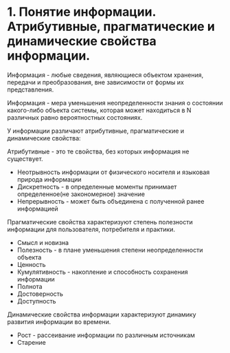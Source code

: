# 1. Понятие информации. Атрибутивные, прагматические и динамические свойства информации.

Информация - любые сведения, являющиеся объектом хранения, передачи и преобразования, вне зависимости от формы их
представления.

Информация - мера уменьшения неопределенности знания о состоянии какого-либо объекта системы, которая
может находиться в N различных равно вероятностных состояниях.

У информации различают атрибутивные, прагматические и динамические свойства:

Атрибутивные - это те свойства, без которых информация не существует.
- Неотрывность информации от физического носителя и языковая природа информации
- Дискретность - в определенные моменты принимает определенное(не закономерное) значение
- Непрерывность - может быть объединена с полученной ранее информацией

Прагматические свойства характеризуют степень полезности информации для пользователя, потребителя и практики.
- Смысл и новизна
- Полезность - в плане уменьшения степени неопределенности объекта
- Ценность
- Кумулятивность - накопление и способность сохранения информации
- Полнота
- Достоверность
- Доступность

Динамические свойства информации характеризуют динамику развития информации во времени.
- Рост - рассеивание информации по различным источникам
- Старение
